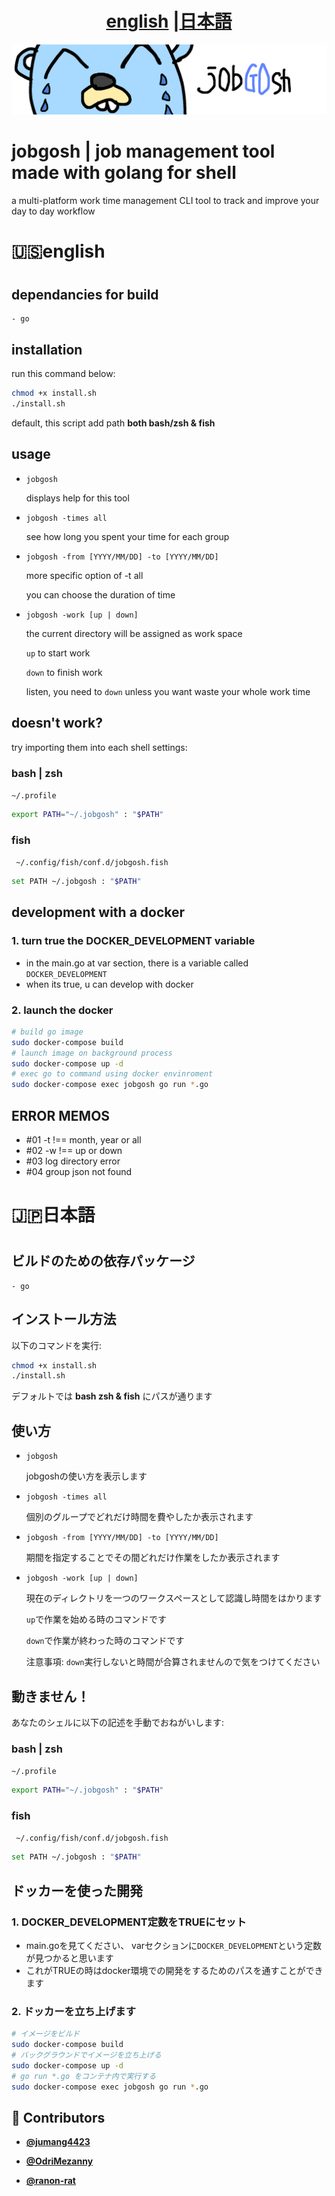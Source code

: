 <!-- DO NOT REMOVE - contributor_list:data:start:["jumang4423", "OdriMezanny", "ranon-rat"]:end -->
<h1 align="center"> <a href="#english">english</a> |<a href="#japanese">日本語</a></h1>

![README LOGO](_img/bk.png)
# jobgosh | job management tool made with golang for shell

a multi-platform work time management CLI tool to track and improve your day to day workflow

<!-- DO NOT REMOVE -->
<!-- DO NOT REMOVE -->


<h1 align="left" id="english"> 🇺🇸english<h1>

## dependancies for build

    - go


## installation

run this command below:

```bash
chmod +x install.sh
./install.sh
```
default, this script add path **both bash/zsh & fish**

## usage

- ```jobgosh``` 

    displays help for this tool

- ```jobgosh -times all``` 

    see how long you spent your time for each group

- ```jobgosh -from [YYYY/MM/DD] -to [YYYY/MM/DD]``` 

    more specific option of -t all

    you can choose the duration of time

- ```jobgosh -work [up | down]```

    the current directory will be assigned as work space

    ```up``` to start work

    ```down``` to finish work

    listen, you need to ```down``` unless you want waste your whole work time


## doesn't work? 
try importing them into each shell settings:
### bash | zsh

``` ~/.profile ```

```bash
export PATH="~/.jobgosh" : "$PATH" 
```

### fish
    
``` ~/.config/fish/conf.d/jobgosh.fish```

```bash
set PATH ~/.jobgosh : "$PATH" 
```

## development with a docker

### 1. turn true the DOCKER_DEVELOPMENT variable
- in the main.go at var section, there is a variable called ```DOCKER_DEVELOPMENT```
- when its true, u can develop with docker

### 2. launch the docker

```bash
# build go image
sudo docker-compose build
# launch image on background process
sudo docker-compose up -d
# exec go to command using docker envinroment
sudo docker-compose exec jobgosh go run *.go
```


## ERROR MEMOS

- #01
    -t !== month, year or all
- #02
    -w !== up or down
- #03
    log directory error
- #04
    group json not found

<h1 align="left" id="japanese"> 🇯🇵日本語<h1>

## ビルドのための依存パッケージ

    - go


## インストール方法

以下のコマンドを実行:

```bash
chmod +x install.sh
./install.sh
```
デフォルトでは **bash zsh & fish** にパスが通ります

## 使い方

- ```jobgosh``` 

    jobgoshの使い方を表示します

- ```jobgosh -times all``` 

    個別のグループでどれだけ時間を費やしたか表示されます

- ```jobgosh -from [YYYY/MM/DD] -to [YYYY/MM/DD]``` 

    期間を指定することでその間どれだけ作業をしたか表示されます

- ```jobgosh -work [up | down]``` 

    現在のディレクトリを一つのワークスペースとして認識し時間をはかります

    ```up```で作業を始める時のコマンドです

    ```down```で作業が終わった時のコマンドです

    注意事項: ```down```実行しないと時間が合算されませんので気をつけてください


## 動きません！
あなたのシェルに以下の記述を手動でおねがいします:
### bash | zsh

``` ~/.profile ```

```bash
export PATH="~/.jobgosh" : "$PATH" 
```

### fish
    
``` ~/.config/fish/conf.d/jobgosh.fish```

```bash
set PATH ~/.jobgosh : "$PATH" 
```

## ドッカーを使った開発

### 1. DOCKER_DEVELOPMENT定数をTRUEにセット
- main.goを見てください、 varセクションに```DOCKER_DEVELOPMENT```という定数が見つかると思います
- これがTRUEの時はdocker環境での開発をするためのパスを通すことができます

### 2. ドッカーを立ち上げます

```bash
# イメージをビルド
sudo docker-compose build
# バックグラウンドでイメージを立ち上げる
sudo docker-compose up -d
# go run *.go をコンテナ内で実行する
sudo docker-compose exec jobgosh go run *.go
```

<!-- prettier-ignore-start -->
<!-- DO NOT REMOVE - contributor_list:start -->
## 👥 Contributors


- **[@jumang4423](https://github.com/jumang4423)**

- **[@OdriMezanny](https://github.com/OdriMezanny)**

- **[@ranon-rat](https://github.com/ranon-rat)**

<!-- DO NOT REMOVE - contributor_list:end -->
<!-- prettier-ignore-end -->